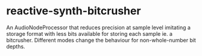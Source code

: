 # reactive-synth-bitcrusher

An AudioNodeProcessor that reduces precision at sample level imitating a storage format with less bits available for storing each sample ie. a bitcrusher. Different modes change the behaviour for non-whole-number bit depths.